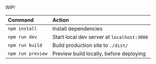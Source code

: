 WIP!

| Command                | Action                                             |
| :--------------------- | :------------------------------------------------- |
| `npm install`          | Install dependencies                              |
| `npm run dev`          | Start local dev server at `localhost:3000`        |
| `npm run build`        | Build production site to `./dist/`            |
| `npm run preview`      | Preview build locally, before deploying       |
